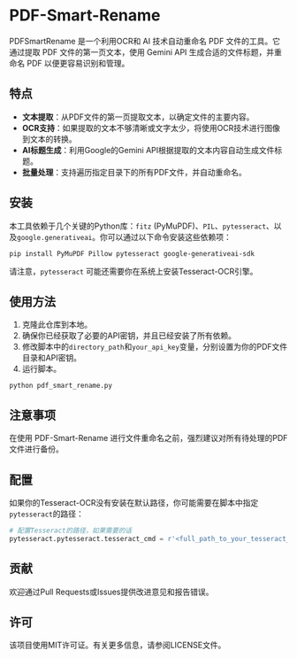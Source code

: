 # PDF-Smart-Rename
PDFSmartRename 是一个利用OCR和 AI 技术自动重命名 PDF 文件的工具。它通过提取 PDF 文件的第一页文本，使用 Gemini API 生成合适的文件标题，并重命名 PDF 以便更容易识别和管理。

## 特点

- **文本提取**：从PDF文件的第一页提取文本，以确定文件的主要内容。
- **OCR支持**：如果提取的文本不够清晰或文字太少，将使用OCR技术进行图像到文本的转换。
- **AI标题生成**：利用Google的Gemini API根据提取的文本内容自动生成文件标题。
- **批量处理**：支持遍历指定目录下的所有PDF文件，并自动重命名。


## 安装
本工具依赖于几个关键的Python库：`fitz` (PyMuPDF)、`PIL`、`pytesseract`、以及`google.generativeai`。你可以通过以下命令安装这些依赖项：
```
pip install PyMuPDF Pillow pytesseract google-generativeai-sdk
```
请注意，`pytesseract` 可能还需要你在系统上安装Tesseract-OCR引擎。

## 使用方法

1. 克隆此仓库到本地。
2. 确保你已经获取了必要的API密钥，并且已经安装了所有依赖。
3. 修改脚本中的`directory_path`和`your_api_key`变量，分别设置为你的PDF文件目录和API密钥。
4. 运行脚本。


```
python pdf_smart_rename.py
```

## 注意事项
在使用 PDF-Smart-Rename 进行文件重命名之前，强烈建议对所有待处理的PDF文件进行备份。

## 配置
如果你的Tesseract-OCR没有安装在默认路径，你可能需要在脚本中指定`pytesseract`的路径：

```python
# 配置Tesseract的路径，如果需要的话
pytesseract.pytesseract.tesseract_cmd = r'<full_path_to_your_tesseract_executable>'
```

## 贡献

欢迎通过Pull Requests或Issues提供改进意见和报告错误。

## 许可

该项目使用MIT许可证。有关更多信息，请参阅LICENSE文件。
